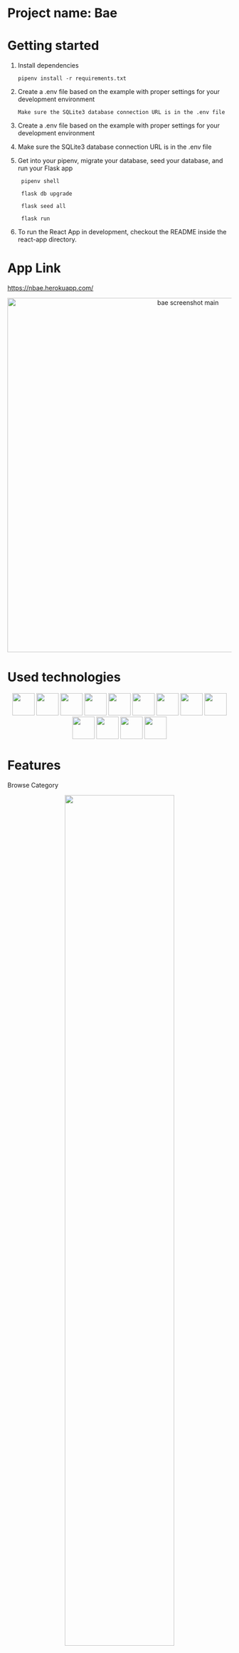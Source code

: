 # Project name: Bae

# Getting started

1. Install dependencies
   ```
   pipenv install -r requirements.txt
   ```
   
2. Create a .env file based on the example with proper settings for your development environment
   ```
   Make sure the SQLite3 database connection URL is in the .env file
   ```
3. Create a .env file based on the example with proper settings for your development environment

4. Make sure the SQLite3 database connection URL is in the .env file

5. Get into your pipenv, migrate your database, seed your database, and run your Flask app
     ```
      pipenv shell
     ```
     ```
      flask db upgrade
     ```
     ```
      flask seed all
     ```
     ```
      flask run
      ```
 6. To run the React App in development, checkout the README inside the react-app directory.
 
# App Link 
https://nbae.herokuapp.com/
<div align="center">
   <img  width="796" alt="bae screenshot main" src="https://user-images.githubusercontent.com/88744340/223174960-3870a819-5191-4eb6-894f-b8911b115932.png">
</div>

# Used technologies
<div align="center">
   <img width="50" src="https://user-images.githubusercontent.com/25181517/192108372-f71d70ac-7ae6-4c0d-8395-51d8870c2ef0.png" /> 
   <img width="50" src="https://user-images.githubusercontent.com/25181517/192158954-f88b5814-d510-4564-b285-dff7d6400dad.png" />
   <img width="50" src="https://user-images.githubusercontent.com/25181517/183898674-75a4a1b1-f960-4ea9-abcb-637170a00a75.png" />
   <img width="50" src="https://user-images.githubusercontent.com/25181517/117447155-6a868a00-af3d-11eb-9cfe-245df15c9f3f.png" />
   <img width="50" src="https://user-images.githubusercontent.com/25181517/183897015-94a058a6-b86e-4e42-a37f-bf92061753e5.png" />
   <img width="50" src="https://user-images.githubusercontent.com/25181517/121401671-49102800-c959-11eb-9f6f-74d49a5e1774.png" />
   <img width="50" src="https://user-images.githubusercontent.com/25181517/183568594-85e280a7-0d7e-4d1a-9028-c8c2209e073c.png" />
   <img width="50" src="https://user-images.githubusercontent.com/25181517/187896150-cc1dcb12-d490-445c-8e4d-1275cd2388d6.png" />
   <img width="50" src="https://user-images.githubusercontent.com/25181517/183423507-c056a6f9-1ba8-4312-a350-19bcbc5a8697.png" />
   <img width="50" src="https://user-images.githubusercontent.com/25181517/183423775-2276e25d-d43d-4e58-890b-edbc88e915f7.png" />
   <img width="50" src="https://user-images.githubusercontent.com/25181517/183896128-ec99105a-ec1a-4d85-b08b-1aa1620b2046.png" />
   <img width="50" src="https://user-images.githubusercontent.com/25181517/117207330-263ba280-adf4-11eb-9b97-0ac5b40bc3be.png" />
   <img width="50" src="https://user-images.githubusercontent.com/25181517/183896132-54262f2e-6d98-41e3-8888-e40ab5a17326.png" />
</div>

# Features
Browse Category
<div align="center">
<img width="70%" src="https://user-images.githubusercontent.com/88744340/223229572-f883973d-5a7d-4ec5-b325-5401572790dc.gif" />
</div>

List an item
<div align="center">
<img width="70%" src="https://user-images.githubusercontent.com/88744340/223234336-40b5bd4a-13e1-4521-8812-158c1cb102d3.gif" />
</div>

Checkt out
<div align="center">
<img width="70%" src="https://user-images.githubusercontent.com/88744340/223259148-a353916e-393f-467f-9816-b36fcbb26931.gif" />
</div>

Wishlist
<div align="center">
<img width="70%" src="https://user-images.githubusercontent.com/88744340/223261116-e4421e8b-d1fa-4e94-ac25-e86fe8a397bc.gif" />
</div>

Search bar
<div align="center">
<img width="70%" src="https://user-images.githubusercontent.com/88744340/223881038-60f8808b-e0a5-41a8-9fec-fe002af36d54.gif" />
</div>

Comment
<div align="center">
<img width="70%" src="https://user-images.githubusercontent.com/88744340/223882895-b46d541a-84d6-4fc4-9d8e-b961807dde68.gif" />
</div>

Image zoom
<div align="center">
<img width="70%" src="https://user-images.githubusercontent.com/88744340/223883181-8a5167b7-5fc7-4bfc-b821-c23152ee6373.gif" />
</div>





